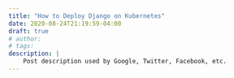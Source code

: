 ```yaml
---
title: "How to Deploy Django on Kubernetes"
date: 2020-08-24T21:19:59-04:00
draft: true
# author:
# tags:
description: |
    Post description used by Google, Twitter, Facebook, etc.
---
```


